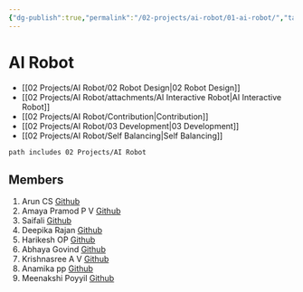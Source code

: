 ```yaml
---
{"dg-publish":true,"permalink":"/02-projects/ai-robot/01-ai-robot/","tags":["project","status/open"]}
---
```



# AI Robot

- [[02 Projects/AI Robot/02 Robot Design\|02 Robot Design]]
- [[02 Projects/AI Robot/attachments/AI Interactive Robot\|AI Interactive Robot]] 
- [[02 Projects/AI Robot/Contribution\|Contribution]]
- [[02 Projects/AI Robot/03 Development\|03 Development]]
- [[02 Projects/AI Robot/Self Balancing\|Self Balancing]]

```tasks
path includes 02 Projects/AI Robot
```
## Members

1. Arun CS [Github](https://github.com/aruncs31s)
2. Amaya Pramod P V [Github](https://github.com/AmayaPramod)
3. Saifali [Github](https://github.com/Saifali1256)
4. Deepika Rajan [Github](https://github.com/DEEPIKARAJAN-E)
5. Harikesh OP [Github](https://github.com/harikeshop1989)
6. Abhaya Govind [Github](https://github.com/AbhayaGovind)
7. Krishnasree A V [Github](Krishnasree-A-V) 
8. Anamika pp [Github](https://github.com/isro19692004geck)
9. Meenakshi Poyyil [Github](https://github.com/MeenakshiPoyyil)
